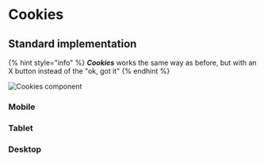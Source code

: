 # Cookies

## Standard implementation

{% hint style="info" %}
_**Cookies**_ works the same way as before, but with an X button instead of the "ok, got it"
{% endhint %}

![Cookies component](../.gitbook/assets/cookies%20%281%29.png)

### Mobile

### Tablet

### Desktop

